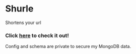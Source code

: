 # Shurle
Shortens your url
### Click [here](https://shurle.bashit.me/) to check it out!
Config and schema are private to secure my MongoDB data.
